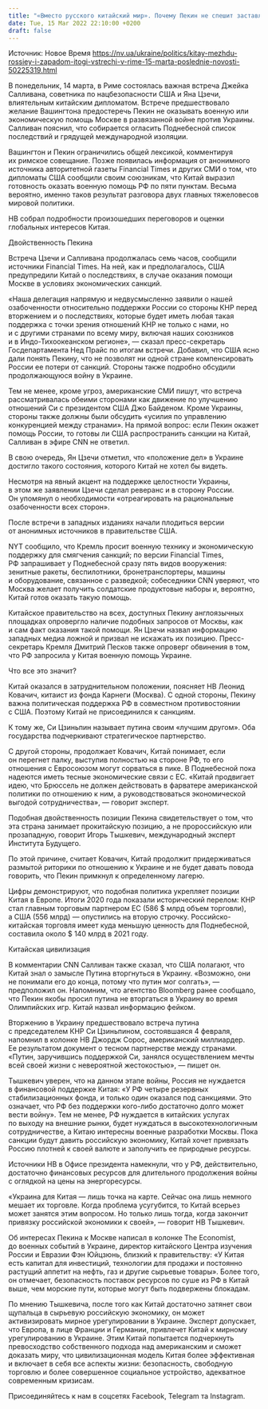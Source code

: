 ```yaml
---
title: "«Вместо русского китайский мир». Почему Пекин не спешит заставлять Кремль прекратить агрессию против Украины"
date: Tue, 15 Mar 2022 22:10:00 +0200
draft: false
---
```

Источник: Новое Время https://nv.ua/ukraine/politics/kitay-mezhdu-rossiey-i-zapadom-itogi-vstrechi-v-rime-15-marta-poslednie-novosti-50225319.html


В понедельник, 14 марта, в Риме состоялась важная встреча Джейка Салливана, советника по нацбезопасности США и Яна Цзечи, влиятельным китайским дипломатом. Встрече предшествовало желание Вашингтона предостеречь Пекин не оказывать военную или экономическую помощь Москве в развязанной войне против Украины. Салливан пояснил, что собирается огласить Поднебесной список последствий и грядущей международной изоляции. 

Вашингтон и Пекин ограничились общей лексикой, комментируя их римское совещание. Позже появилась информация от анонимного источника авторитетной газеты Financial Times и других СМИ о том, что дипломаты США сообщили своим союзникам, что Китай выразил готовность оказать военную помощь РФ по пяти пунктам. Весьма вероятно, именно таков результат разговора двух главных тяжеловесов мировой политики. 

НВ собрал подробности произошедших переговоров и оценки глобальных интересов Китая. 

Двойственность Пекина

Встреча Цзечи и Салливана продолжалась семь часов, сообщили источники Financial Times. На ней, как и предполагалось, США предупредили Китай о последствиях, в случае оказания помощи Москве в условиях экономических санкций.

«Наша делегация напрямую и недвусмысленно заявили о нашей озабоченности относительно поддержки России со стороны КНР перед вторжением и о последствиях, которые будет иметь любая такая поддержка с точки зрения отношений КНР не только с нами, но и с другими странами по всему миру, включая наших союзников и в Индо-Тихоокеанском регионе», — сказал пресс-секретарь Госдепартамента Нед Прайс по итогам встречи. Добавил, что США ясно дали понять Пекину, что не позволят ни одной стране компенсировать России ее потери от санкций. Стороны также подробно обсудили продолжающуюся войну в Украине. 

Тем не менее, кроме угроз, американские СМИ пишут, что встреча рассматривалась обеими сторонами как движение по улучшению отношений Си с президентом США Джо Байденом. Кроме Украины, стороны также должны были обсудить «усилия по управлению конкуренцией между странами». На прямой вопрос: если Пекин окажет помощь России, то готовы ли США распространить санкции на Китай, Салливан в эфире СNN не ответил. 

В свою очередь, Ян Цзечи отметил, что «положение дел» в Украине достигло такого состояния, которого Китай не хотел бы видеть.

 

Несмотря на явный акцент на поддержке целостности Украины, в этом же заявлении Цзечи сделал реверанс и в сторону России. Он упомянул о необходимости «отреагировать на рациональные озабоченности всех сторон». 

После встречи в западных изданиях начали плодиться версии от анонимных источников в правительстве США.

NYT сообщило, что Кремль просит военную технику и экономическую поддержку для смягчения санкций; по версии Financial Times, РФ запрашивает у Поднебесной сразу пять видов вооружения: зенитные ракеты, беспилотники, бронетранспортеры, машины и оборудование, связанное с разведкой; собеседники CNN уверяют, что Москва желает получить солдатские продуктовые наборы и, вероятно, Китай готов оказать такую помощь. 

Китайское правительство на всех, доступных Пекину англоязычных площадках опровергло наличие подобных запросов от Москвы, как и сам факт оказания такой помощи. Ян Цзечи назвал информацию западных медиа ложной и призвал не искажать их позицию. Пресс-секретарь Кремля Дмитрий Песков также опроверг обвинения в том, что РФ запросила у Китая военную помощь Украине. 

Что все это значит?

Китай оказался в затруднительном положении, поясняет НВ Леонид Ковачич, китаист из фонда Карнеги (Москва). С одной стороны, Пекину важна политическая поддержка РФ в совместном противостоянии с США. Поэтому Китай не присоединился к санкциям.

 

К тому же, Си Цзиньпин называет путина своим «лучшим другом». Оба государства подчеркивают стратегическое партнерство. 

С другой стороны, продолжает Ковачич, Китай понимает, если он перегнет палку, выступив полностью на стороне РФ, то его отношения с Евросоюзом могут сорваться в пике. В Поднебесной пока надеются иметь тесные экономические связи с ЕС. «Китай продвигает идею, что Брюссель не должен действовать в фарватере американской политики по отношению к ним, а руководствоваться экономической выгодой сотрудничества», — говорит эксперт. 

Подобная двойственность позиции Пекина свидетельствует о том, что эта страна занимает прокитайскую позицию, а не пророссийскую или прозападную, говорит Игорь Тышкевич, международный эксперт Института Будущего. 

По этой причине, считает Ковачич, Китай продолжит придерживаться размытой риторики по отношению к Украине и не будет давать повода говорить, что Пекин примкнул к определенному лагерю.

Цифры демонстрируют, что подобная политика укрепляет позиции Китая в Европе. Итоги 2020 года показали исторический перелом: КНР стал главным торговым партнером ЕС (586 $ млрд объем торговли), а США (556 млрд) — опустились на вторую строчку. Российско-китайская торговля имеет куда меньшую ценность для Поднебесной, составила около $ 140 млрд в 2021 году.

Китайская цивилизация 

В комментарии CNN Салливан также сказал, что США полагают, что Китай знал о замысле Путина вторгнуться в Украину. «Возможно, они не понимали его до конца, потому что путин мог солгать», — предположил он. Напомним, что агентство Bloomberg ранее сообщало, что Пекин якобы просил путина не вторгаться в Украину во время Олимпийских игр. Китай назвал информацию фейком. 

Вторжению в Украину предшествовало встреча путина с председателем КНР Си Цзиньпином, состоявшаяся 4 февраля, напомнил в колонке НВ Джордж Сорос, американский миллиардер. Ее результатом документ о тесном партнерстве между странами. «Путин, заручившись поддержкой Си, занялся осуществлением мечты всей своей жизни с невероятной жестокостью», — пишет он.

Тышкевич уверен, что на данном этапе войны, Россия не нуждается в финансовой поддержке Китая: «У РФ четыре резервных стабилизационных фонда, и только один оказался под санкциями. Это означает, что РФ без поддержки кого-либо достаточно долго может вести войну». Тем не менее, РФ нуждается в китайских услугах по выходу на внешние рынки, будет нуждаться в высокотехнологичным сотрудничестве, а Китаю интересны военные разработки Москвы. Пока санкции будут давить российскую экономику, Китай хочет привязать Россию плотней к своей валюте и заполучить ее природные ресурсы.

Источники НВ в Офисе президента намекнули, что у РФ, действительно, достаточно финансовых ресурсов для длительного продолжения войны с оглядкой на цены на энергоресурсы. 

«Украина для Китая — лишь точка на карте. Сейчас она лишь немного мешает их торговле. Когда проблема усугубится, то Китай всерьез может занятся этим вопросом. Но только лишь тогда, когда закончит привязку российской экономики к своей», — говорит НВ Тышкевич. 

Об интересах Пекина к Москве написал в колонке The Economist, до военных событий в Украине, директор китайского Центра изучения России и Евразии Фэн Юйцзюнь, близкий к правительству: «У Китая есть капитал для инвестиций, технологии для продажи и постоянно растущий аппетит на нефть, газ и другие сырьевые товары». Более того, он отмечает, безопасность поставок ресурсов по суше из РФ в Китай выше, чем морские пути, которые могут быть подвержены блокадам. 

По мнению Тышкевича, после того как Китай достаточно затянет свои щупальца в сырьевую российскую экономику, он может активизировать мирное урегулировании в Украине. Эксперт допускает, что Европа, в лице Франции и Германии, привлечет Китай к мирному урегулированию в Украине. Этим Китай попытается подчеркнуть превосходство собственного подхода над американским и сможет доказать миру, что цивилизационная модель Китая более эффективная и включает в себя все аспекты жизни: безопасность, свободную торговлю и более совершенное социальное устройство, адекватное современным кризисам.

Присоединяйтесь к нам в соцсетях Facebook, Telegram та Instagram.
